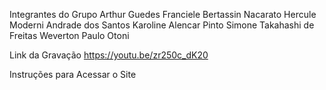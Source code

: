 Integrantes do Grupo
Arthur Guedes
Franciele Bertassin Nacarato
Hercule Moderni Andrade dos Santos 
Karoline Alencar Pinto 
Simone Takahashi de Freitas 
Weverton Paulo Otoni 

Link da Gravação
https://youtu.be/zr250c_dK20

Instruções para Acessar o Site
